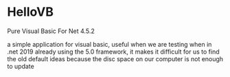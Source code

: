 # HelloVB
Pure Visual Basic For Net 4.5.2

a simple application for visual basic, useful when we are testing when in .net 2019 already using the 5.0 framework, it makes it difficult for us to find the old default ideas because the disc space on our computer is not enough to update
